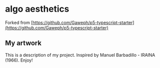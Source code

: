 # algo aesthetics

Forked from [https://github.com/Gaweph/p5-typescript-starter](https://github.com/Gaweph/p5-typescript-starter)

## My artwork 

This is a description of my project.
Inspired by Manuel Barbadillo - IRAINA (1966).
Enjoy!